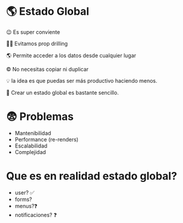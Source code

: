 
# 🌎 Estado Global

😉 Es super conviente

👷‍♀️ Evitamos prop drilling

🌎 Permite acceder a los datos desde cualquier lugar

© No necesitas copiar ni duplicar

💡 la idea es que puedas ser más productivo haciendo menos.

🍬 Crear un estado global es bastante sencillo.








# 😨 Problemas

- Mantenibilidad
- Performance (re-renders)
- Escalabilidad
- Complejidad

# Que es en realidad estado global?

- user? ✅
- forms?
- menus?❓ 
- notificaciones? ❓ 
